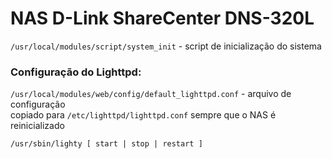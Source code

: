 # NAS D-Link ShareCenter DNS-320L

`/usr/local/modules/script/system_init` - script de inicialização do sistema

### Configuração do Lighttpd:
`/usr/local/modules/web/config/default_lighttpd.conf` - arquivo de configuração<br>
copiado para `/etc/lighttpd/lighttpd.conf` sempre que o NAS é reinicializado

`/usr/sbin/lighty [ start | stop | restart ]`